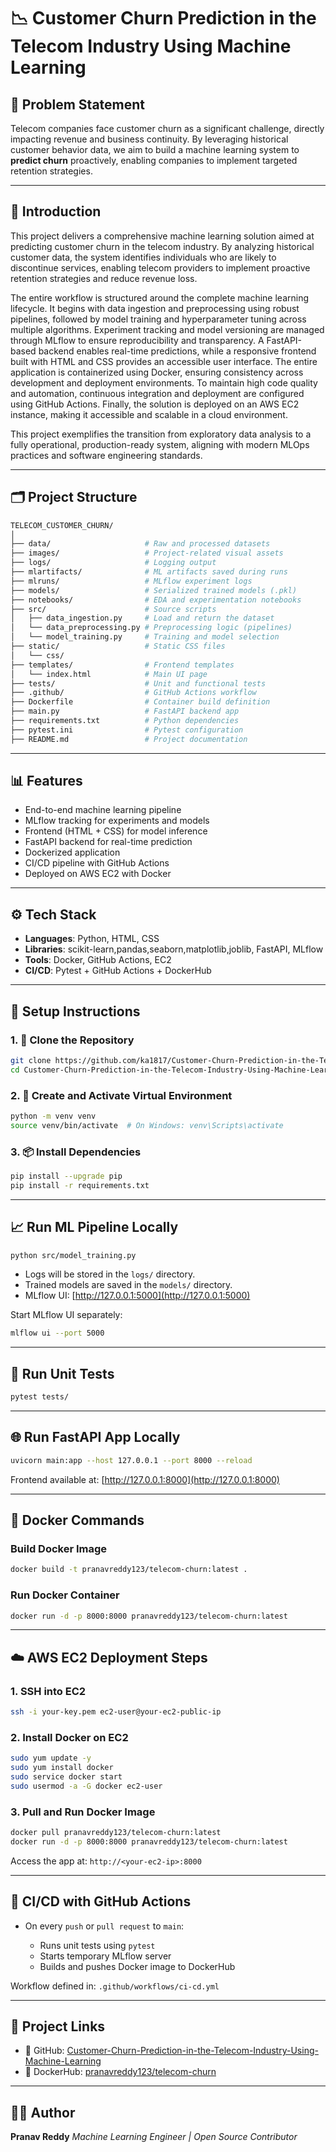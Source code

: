 # 📉 Customer Churn Prediction in the Telecom Industry Using Machine Learning

## 🧠 Problem Statement

Telecom companies face customer churn as a significant challenge, directly impacting revenue and business continuity. By leveraging historical customer behavior data, we aim to build a machine learning system to **predict churn** proactively, enabling companies to implement targeted retention strategies.

---

## 🧾 Introduction

This project delivers a comprehensive machine learning solution aimed at predicting customer churn in the telecom industry. By analyzing historical customer data, the system identifies individuals who are likely to discontinue services, enabling telecom providers to implement proactive retention strategies and reduce revenue loss.

The entire workflow is structured around the complete machine learning lifecycle. It begins with data ingestion and preprocessing using robust pipelines, followed by model training and hyperparameter tuning across multiple algorithms. Experiment tracking and model versioning are managed through MLflow to ensure reproducibility and transparency. A FastAPI-based backend enables real-time predictions, while a responsive frontend built with HTML and CSS provides an accessible user interface. The entire application is containerized using Docker, ensuring consistency across development and deployment environments. To maintain high code quality and automation, continuous integration and deployment are configured using GitHub Actions. Finally, the solution is deployed on an AWS EC2 instance, making it accessible and scalable in a cloud environment.

This project exemplifies the transition from exploratory data analysis to a fully operational, production-ready system, aligning with modern MLOps practices and software engineering standards.


---

## 🗂️ Project Structure

```bash
TELECOM_CUSTOMER_CHURN/
│
├── data/                     # Raw and processed datasets
├── images/                   # Project-related visual assets
├── logs/                     # Logging output
├── mlartifacts/              # ML artifacts saved during runs
├── mlruns/                   # MLflow experiment logs
├── models/                   # Serialized trained models (.pkl)
├── notebooks/                # EDA and experimentation notebooks
├── src/                      # Source scripts
│   ├── data_ingestion.py     # Load and return the dataset
│   └── data_preprocessing.py # Preprocessing logic (pipelines)
│   └── model_training.py     # Training and model selection
├── static/                   # Static CSS files
│   └── css/
├── templates/                # Frontend templates
│   └── index.html            # Main UI page
├── tests/                    # Unit and functional tests
├── .github/                  # GitHub Actions workflow
├── Dockerfile                # Container build definition
├── main.py                   # FastAPI backend app
├── requirements.txt          # Python dependencies
├── pytest.ini                # Pytest configuration
├── README.md                 # Project documentation
```

---

## 📊 Features

* End-to-end machine learning pipeline
* MLflow tracking for experiments and models
* Frontend (HTML + CSS) for model inference
* FastAPI backend for real-time prediction
* Dockerized application
* CI/CD pipeline with GitHub Actions
* Deployed on AWS EC2 with Docker

---

## ⚙️ Tech Stack

* **Languages**: Python, HTML, CSS
* **Libraries**: scikit-learn,pandas,seaborn,matplotlib,joblib, FastAPI, MLflow
* **Tools**: Docker, GitHub Actions, EC2
* **CI/CD**: Pytest + GitHub Actions + DockerHub

---

## 🚀 Setup Instructions

### 1. 🔁 Clone the Repository

```bash
git clone https://github.com/ka1817/Customer-Churn-Prediction-in-the-Telecom-Industry-Using-Machine-Learning.git
cd Customer-Churn-Prediction-in-the-Telecom-Industry-Using-Machine-Learning
```

### 2. 🐍 Create and Activate Virtual Environment

```bash
python -m venv venv
source venv/bin/activate  # On Windows: venv\Scripts\activate
```

### 3. 📦 Install Dependencies

```bash
pip install --upgrade pip
pip install -r requirements.txt
```

---

## 📈 Run ML Pipeline Locally

```bash
python src/model_training.py
```

* Logs will be stored in the `logs/` directory.
* Trained models are saved in the `models/` directory.
* MLflow UI: [http://127.0.0.1:5000](http://127.0.0.1:5000)

Start MLflow UI separately:

```bash
mlflow ui --port 5000
```

---

## 🥪 Run Unit Tests

```bash
pytest tests/
```

---

## 🌐 Run FastAPI App Locally

```bash
uvicorn main:app --host 127.0.0.1 --port 8000 --reload
```

Frontend available at: [http://127.0.0.1:8000](http://127.0.0.1:8000)

---

## 🐳 Docker Commands

### Build Docker Image

```bash
docker build -t pranavreddy123/telecom-churn:latest .
```

### Run Docker Container

```bash
docker run -d -p 8000:8000 pranavreddy123/telecom-churn:latest
```

---

## ☁️ AWS EC2 Deployment Steps

### 1. SSH into EC2

```bash
ssh -i your-key.pem ec2-user@your-ec2-public-ip
```

### 2. Install Docker on EC2

```bash
sudo yum update -y
sudo yum install docker
sudo service docker start
sudo usermod -a -G docker ec2-user
```

### 3. Pull and Run Docker Image

```bash
docker pull pranavreddy123/telecom-churn:latest
docker run -d -p 8000:8000 pranavreddy123/telecom-churn:latest
```

Access the app at: `http://<your-ec2-ip>:8000`

---

## 🔀 CI/CD with GitHub Actions

* On every `push` or `pull request` to `main`:

  * Runs unit tests using `pytest`
  * Starts temporary MLflow server
  * Builds and pushes Docker image to DockerHub

Workflow defined in: `.github/workflows/ci-cd.yml`

---

## 🔗 Project Links

* 🐙 GitHub: [Customer-Churn-Prediction-in-the-Telecom-Industry-Using-Machine-Learning](https://github.com/ka1817/Customer-Churn-Prediction-in-the-Telecom-Industry-Using-Machine-Learning)
* 🐳 DockerHub: [pranavreddy123/telecom-churn](https://hub.docker.com/r/pranavreddy123/telecom-churn)

---

## 🧑‍💻 Author

**Pranav Reddy**
*Machine Learning Engineer | Open Source Contributor*
